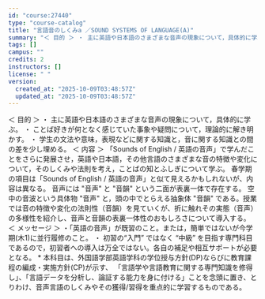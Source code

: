 ```yaml
---
id: "course:27440"
type: "course-catalog"
title: "言語音のしくみa ／SOUND SYSTEMS OF LANGUAGE(A)"
summary: "＜ 目的 ＞ ・ 主に英語や日本語のさまざまな音声の現象について，具体的に学ぶ。 ・ ことば好きが何となく感じていた事象や疑問について，理論的に解き明かす。 ・ 学生の文法や意味，表現などに関する知識と，音に関する知識との間の差を少し埋める…"
tags: []
campus: ""
credits: 2
instructors: []
license: " "
version:
  created_at: "2025-10-09T03:48:57Z"
  updated_at: "2025-10-09T03:48:57Z"
---
```


＜ 目的 ＞ ・ 主に英語や日本語のさまざまな音声の現象について，具体的に学ぶ。 ・ ことば好きが何となく感じていた事象や疑問について，理論的に解き明かす。 ・ 学生の文法や意味，表現などに関する知識と，音に関する知識との間の差を少し埋める。 ＜ 内容 ＞ 「Sounds of English / 英語の音声」で学んだことをさらに発展させ，英語や日本語，その他言語のさまざまな音の特徴や変化について，そのしくみや法則を考え，ことばの知とふしぎについて学ぶ。 春学期の項目は「Sounds of English / 英語の音声」と似て見えるかもしれないが、内容は異なる。 音声には "音声" と "音韻" という二面が表裏一体で存在する。 空中の音波という具体物 "音声" と，頭の中でとらえる抽象体 "音韻" である。授業では音の特徴や変化の法則性（音韻）を見ていくが、折に触れその実態（音声）の多様性を紹介し、音声と音韻の表裏一体性のおもしろさについて導入する。 ＜ メッセージ ＞ ・「英語の音声」が既習のこと。または，簡単ではないが今学期(木1)に並行履修のこと。 ・ 初習の“入門” ではなく “中級” を目指す専門科目であるので，初習者への導入は万全ではない。各自の補足や相互サポートが必要となる。 \* 本科目は、外国語学部英語学科の学位授与方針(DP)ならびに教育課程の編成・実施方針(CP)が示す、 「言語学や言語教育に関する専門知識を修得し」、「言語データを分析し、論証する能力を身に付ける」ことを念頭に置き、とりわけ、音声言語のしくみやその獲得/習得を重点的に学習するものである。

